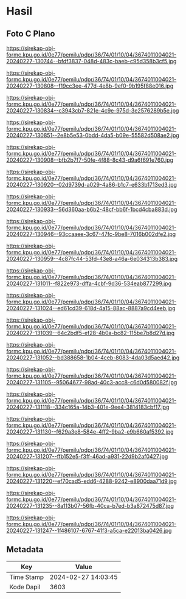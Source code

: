 # Hasil

## Foto C Plano

https://sirekap-obj-formc.kpu.go.id/0e77/pemilu/pdpr/36/74/01/10/04/3674011004021-20240227-130744--bfdf3837-048d-483c-baeb-c95d358b3cf5.jpg

https://sirekap-obj-formc.kpu.go.id/0e77/pemilu/pdpr/36/74/01/10/04/3674011004021-20240227-130808--f19cc3ee-477d-4e8b-9ef0-9b195f88e016.jpg

https://sirekap-obj-formc.kpu.go.id/0e77/pemilu/pdpr/36/74/01/10/04/3674011004021-20240227-130834--c3943cb7-821e-4c9e-975d-3e2576289b5e.jpg

https://sirekap-obj-formc.kpu.go.id/0e77/pemilu/pdpr/36/74/01/10/04/3674011004021-20240227-130851--2e8b5e53-0bdd-4da5-b09e-55582d508ae2.jpg

https://sirekap-obj-formc.kpu.go.id/0e77/pemilu/pdpr/36/74/01/10/04/3674011004021-20240227-130908--bfb2b7f7-50fe-4f88-8c43-d9a6f691e760.jpg

https://sirekap-obj-formc.kpu.go.id/0e77/pemilu/pdpr/36/74/01/10/04/3674011004021-20240227-130920--02d9739d-a029-4a86-b1c7-e633b1713ed3.jpg

https://sirekap-obj-formc.kpu.go.id/0e77/pemilu/pdpr/36/74/01/10/04/3674011004021-20240227-130933--56d360aa-b6b2-48cf-bb6f-1bcd4cba883d.jpg

https://sirekap-obj-formc.kpu.go.id/0e77/pemilu/pdpr/36/74/01/10/04/3674011004021-20240227-130946--93ccaaee-3c67-47fc-9be8-7016b002dfe2.jpg

https://sirekap-obj-formc.kpu.go.id/0e77/pemilu/pdpr/36/74/01/10/04/3674011004021-20240227-130959--4c87fc44-53fd-43e8-a46a-6e034313b383.jpg

https://sirekap-obj-formc.kpu.go.id/0e77/pemilu/pdpr/36/74/01/10/04/3674011004021-20240227-131011--f822e973-dffa-4cbf-9d36-534eab877299.jpg

https://sirekap-obj-formc.kpu.go.id/0e77/pemilu/pdpr/36/74/01/10/04/3674011004021-20240227-131024--ed61cd39-618d-4a15-88ac-8887a9cd4eeb.jpg

https://sirekap-obj-formc.kpu.go.id/0e77/pemilu/pdpr/36/74/01/10/04/3674011004021-20240227-131039--64c2bdf5-ef28-4b0a-bc82-115be7b8d27d.jpg

https://sirekap-obj-formc.kpu.go.id/0e77/pemilu/pdpr/36/74/01/10/04/3674011004021-20240227-131052--bd388658-1b04-4ceb-8083-4da03d5aed42.jpg

https://sirekap-obj-formc.kpu.go.id/0e77/pemilu/pdpr/36/74/01/10/04/3674011004021-20240227-131105--95064677-98ad-40c3-acc8-c6d0d580082f.jpg

https://sirekap-obj-formc.kpu.go.id/0e77/pemilu/pdpr/36/74/01/10/04/3674011004021-20240227-131118--334c165a-14b3-401e-9ee4-3814183cbf17.jpg

https://sirekap-obj-formc.kpu.go.id/0e77/pemilu/pdpr/36/74/01/10/04/3674011004021-20240227-131130--f629a3e8-584e-4ff2-9ba2-e9b660af5392.jpg

https://sirekap-obj-formc.kpu.go.id/0e77/pemilu/pdpr/36/74/01/10/04/3674011004021-20240227-131207--ffb152e5-f3ff-46ad-a931-22d9b2af0427.jpg

https://sirekap-obj-formc.kpu.go.id/0e77/pemilu/pdpr/36/74/01/10/04/3674011004021-20240227-131220--ef70cad5-edd6-4288-9242-e8900daa71d9.jpg

https://sirekap-obj-formc.kpu.go.id/0e77/pemilu/pdpr/36/74/01/10/04/3674011004021-20240227-131235--8a113b07-56fb-40ca-b7ed-b3a872475d87.jpg

https://sirekap-obj-formc.kpu.go.id/0e77/pemilu/pdpr/36/74/01/10/04/3674011004021-20240227-131247--1f486107-6767-41f3-a5ca-e22013ba0426.jpg


## Metadata

| Key        | Value               |
| ---------- | ------------------- |
| Time Stamp | 2024-02-27 14:03:45 |
| Kode Dapil | 3603                |



